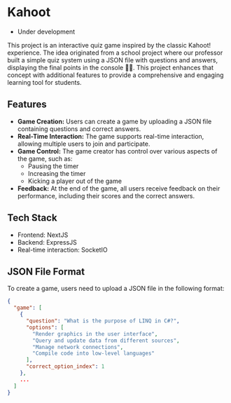 # Kahoot 
* Under development

This project is an interactive quiz game inspired by the classic Kahoot! experience. The idea originated from a school project where our professor built a simple quiz system using a JSON file with questions and answers, displaying the final points in the console 🤣🤫. This project enhances that concept with additional features to provide a comprehensive and engaging learning tool for students.

## Features

- **Game Creation:** Users can create a game by uploading a JSON file containing questions and correct answers.
- **Real-Time Interaction:** The game supports real-time interaction, allowing multiple users to join and participate.
- **Game Control:** The game creator has control over various aspects of the game, such as:
  - Pausing the timer
  - Increasing the timer
  - Kicking a player out of the game
- **Feedback:** At the end of the game, all users receive feedback on their performance, including their scores and the correct answers.

## Tech Stack
- Frontend: NextJS
- Backend: ExpressJS
- Real-time interaction: SocketIO

## JSON File Format

To create a game, users need to upload a JSON file in the following format:

```json
{
  "game": [
    {
      "question": "What is the purpose of LINQ in C#?",
      "options": [
        "Render graphics in the user interface",
        "Query and update data from different sources",
        "Manage network connections",
        "Compile code into low-level languages"
      ],
      "correct_option_index": 1
    },
    ...
  ]
}
